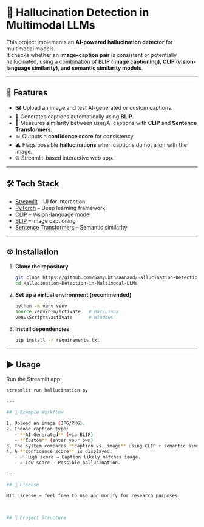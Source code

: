 # 🧠 Hallucination Detection in Multimodal LLMs

This project implements an **AI-powered hallucination detector** for multimodal models.  
It checks whether an **image-caption pair** is consistent or potentially hallucinated, using a combination of **BLIP (image captioning), CLIP (vision-language similarity), and semantic similarity models**.

---

## 📌 Features
- 🖼️ Upload an image and test AI-generated or custom captions.  
- 🤖 Generates captions automatically using **BLIP**.  
- 🔗 Measures similarity between user/AI captions with **CLIP** and **Sentence Transformers**.  
- 📊 Outputs a **confidence score** for consistency.  
- ⚠️ Flags possible **hallucinations** when captions do not align with the image.  
- 🌐 Streamlit-based interactive web app.  

---

## 🛠️ Tech Stack
- [Streamlit](https://streamlit.io/) – UI for interaction  
- [PyTorch](https://pytorch.org/) – Deep learning framework  
- [CLIP](https://github.com/openai/CLIP) – Vision-language model  
- [BLIP](https://huggingface.co/Salesforce/blip-image-captioning-base) – Image captioning  
- [Sentence Transformers](https://www.sbert.net/) – Semantic similarity  

---

## ⚙️ Installation

1. **Clone the repository**
   ```bash
   git clone https://github.com/SamyukthaaAnand/Hallucination-Detection-in-Multimodal-LLMs.git
   cd Hallucination-Detection-in-Multimodal-LLMs
2. **Set up a virtual environment (recommended)**
   ```bash
   python -m venv venv
   source venv/bin/activate   # Mac/Linux
   venv\Scripts\activate      # Windows
3. **Install dependencies**
   ```bash
   pip install -r requirements.txt
   
---

## ▶️ Usage

Run the Streamlit app:

```bash
streamlit run hallucination.py

---

## 🧪 Example Workflow

1. Upload an image (JPG/PNG).  
2. Choose caption type:  
   - **AI Generated** (via BLIP)  
   - **Custom** (enter your own)  
3. The system compares **caption vs. image** using CLIP + semantic similarity.  
4. A **confidence score** is displayed:  
   - ✅ High score → Caption likely matches image.  
   - ⚠️ Low score → Possible hallucination.  

---

## 📜 License

MIT License – feel free to use and modify for research purposes.  

   

## 📂 Project Structure
